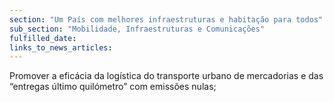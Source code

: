 ```yaml
---
section: "Um País com melhores infraestruturas e habitação para todos"
sub_section: "Mobilidade, Infraestruturas e Comunicações"
fulfilled_date:
links_to_news_articles:
---
```


Promover a eficácia da logística do transporte urbano de mercadorias e das “entregas último quilómetro” com emissões nulas;